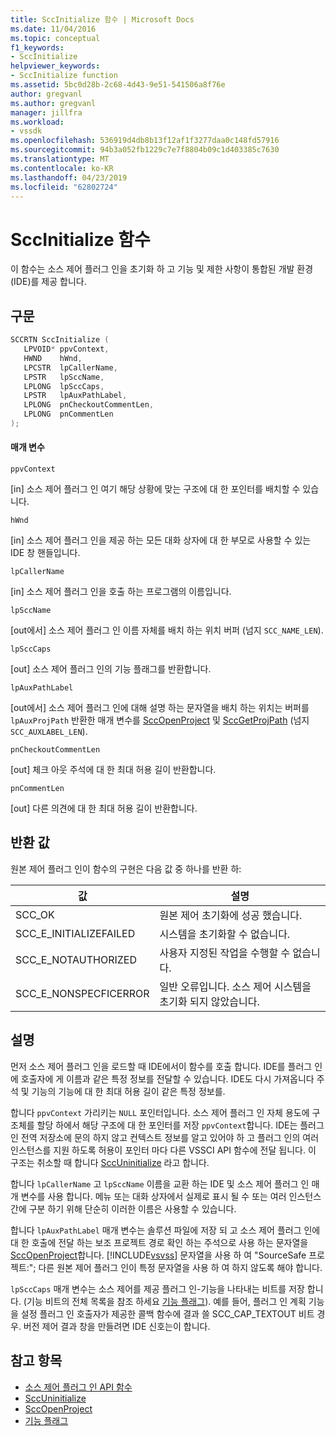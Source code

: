 ```yaml
---
title: SccInitialize 함수 | Microsoft Docs
ms.date: 11/04/2016
ms.topic: conceptual
f1_keywords:
- SccInitialize
helpviewer_keywords:
- SccInitialize function
ms.assetid: 5bc0d28b-2c68-4d43-9e51-541506a8f76e
author: gregvanl
ms.author: gregvanl
manager: jillfra
ms.workload:
- vssdk
ms.openlocfilehash: 536919d4db8b13f12af1f3277daa0c148fd57916
ms.sourcegitcommit: 94b3a052fb1229c7e7f8804b09c1d403385c7630
ms.translationtype: MT
ms.contentlocale: ko-KR
ms.lasthandoff: 04/23/2019
ms.locfileid: "62802724"
---
```

# <a name="sccinitialize-function"></a>SccInitialize 함수
이 함수는 소스 제어 플러그 인을 초기화 하 고 기능 및 제한 사항이 통합된 개발 환경 (IDE)를 제공 합니다.

## <a name="syntax"></a>구문

```cpp
SCCRTN SccInitialize (
   LPVOID* ppvContext,
   HWND    hWnd,
   LPCSTR  lpCallerName,
   LPSTR   lpSccName,
   LPLONG  lpSccCaps,
   LPSTR   lpAuxPathLabel,
   LPLONG  pnCheckoutCommentLen,
   LPLONG  pnCommentLen
);
```

#### <a name="parameters"></a>매개 변수
 `ppvContext`

[in] 소스 제어 플러그 인 여기 해당 상황에 맞는 구조에 대 한 포인터를 배치할 수 있습니다.

 `hWnd`

[in] 소스 제어 플러그 인을 제공 하는 모든 대화 상자에 대 한 부모로 사용할 수 있는 IDE 창 핸들입니다.

 `lpCallerName`

[in] 소스 제어 플러그 인을 호출 하는 프로그램의 이름입니다.

 `lpSccName`

[out에서] 소스 제어 플러그 인 이름 자체를 배치 하는 위치 버퍼 (넘지 `SCC_NAME_LEN`).

 `lpSccCaps`

[out] 소스 제어 플러그 인의 기능 플래그를 반환합니다.

 `lpAuxPathLabel`

[out에서] 소스 제어 플러그 인에 대해 설명 하는 문자열을 배치 하는 위치는 버퍼를 `lpAuxProjPath` 반환한 매개 변수를 [SccOpenProject](../extensibility/sccopenproject-function.md) 및 [SccGetProjPath](../extensibility/sccgetprojpath-function.md) (넘지 `SCC_AUXLABEL_LEN`).

 `pnCheckoutCommentLen`

[out] 체크 아웃 주석에 대 한 최대 허용 길이 반환합니다.

 `pnCommentLen`

[out] 다른 의견에 대 한 최대 허용 길이 반환합니다.

## <a name="return-value"></a>반환 값
 원본 제어 플러그 인이 함수의 구현은 다음 값 중 하나를 반환 하:

|값|설명|
|-----------|-----------------|
|SCC_OK|원본 제어 초기화에 성공 했습니다.|
|SCC_E_INITIALIZEFAILED|시스템을 초기화할 수 없습니다.|
|SCC_E_NOTAUTHORIZED|사용자 지정된 작업을 수행할 수 없습니다.|
|SCC_E_NONSPECFICERROR|일반 오류입니다. 소스 제어 시스템을 초기화 되지 않았습니다.|

## <a name="remarks"></a>설명
 먼저 소스 제어 플러그 인을 로드할 때 IDE에서이 함수를 호출 합니다. IDE를 플러그 인에 호출자에 게 이름과 같은 특정 정보를 전달할 수 있습니다. IDE도 다시 가져옵니다 주석 및 기능의 기능에 대 한 최대 허용 길이 같은 특정 정보를.

 합니다 `ppvContext` 가리키는 `NULL` 포인터입니다. 소스 제어 플러그 인 자체 용도에 구조체를 할당 하에서 해당 구조에 대 한 포인터를 저장 `ppvContext`합니다. IDE는 플러그 인 전역 저장소에 문의 하지 않고 컨텍스트 정보를 알고 있어야 하 고 플러그 인의 여러 인스턴스를 지원 하도록 허용이 포인터 마다 다른 VSSCI API 함수에 전달 됩니다. 이 구조는 취소할 때 합니다 [SccUninitialize](../extensibility/sccuninitialize-function.md) 라고 합니다.

 합니다 `lpCallerName` 고 `lpSccName` 이름을 교환 하는 IDE 및 소스 제어 플러그 인 매개 변수를 사용 합니다. 메뉴 또는 대화 상자에서 실제로 표시 될 수 또는 여러 인스턴스 간에 구분 하기 위해 단순히 이러한 이름은 사용할 수 있습니다.

 합니다 `lpAuxPathLabel` 매개 변수는 솔루션 파일에 저장 되 고 소스 제어 플러그 인에 대 한 호출에 전달 하는 보조 프로젝트 경로 확인 하는 주석으로 사용 하는 문자열을 [SccOpenProject](../extensibility/sccopenproject-function.md)합니다. [!INCLUDE[vsvss](../extensibility/includes/vsvss_md.md)] 문자열을 사용 하 여 "SourceSafe 프로젝트:"; 다른 원본 제어 플러그 인이 특정 문자열을 사용 하 여 하지 않도록 해야 합니다.

 `lpSccCaps` 매개 변수는 소스 제어를 제공 플러그 인-기능을 나타내는 비트를 저장 합니다. (기능 비트의 전체 목록을 참조 하세요 [기능 플래그](../extensibility/capability-flags.md)). 예를 들어, 플러그 인 계획 기능을 설정 플러그 인 호출자가 제공한 콜백 함수에 결과 쓸 SCC_CAP_TEXTOUT 비트 경우. 버전 제어 결과 창을 만들려면 IDE 신호는이 합니다.

## <a name="see-also"></a>참고 항목
- [소스 제어 플러그 인 API 함수](../extensibility/source-control-plug-in-api-functions.md)
- [SccUninitialize](../extensibility/sccuninitialize-function.md)
- [SccOpenProject](../extensibility/sccopenproject-function.md)
- [기능 플래그](../extensibility/capability-flags.md)